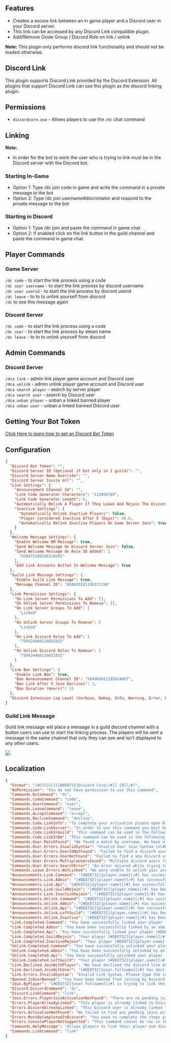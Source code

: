 ﻿## Features

* Creates a secure link between an in game player and a Discord user in your Discord server.
* This link can be accessed by any Discord Link compatible plugin.
* Add/Remove Oxide Group / Discord Role on link / unlink

**Note:** This plugin only performs discord link functionality and should not be loaded otherwise.

## Discord Link
This plugin supports Discord Link provided by the Discord Extension.
All plugins that support Discord Link can use this plugin as the discord linking plugin.

## Permissions

* `discordcore.use` - Allows players to use the `/dc` chat command

## Linking

**Note:**
* In order for the bot to work the user who is trying to link must be in the Discord server with the Discord bot.

### Starting In-Game

* Option 1: Type /dc join code in game and write the command in a private message to the bot
* Option 2: Type /dc join username#discrimiator and respond to the private message to the bot

### Starting in Discord

* Option 1: Type /dc join and paste the command in game chat.
* Option 2: If enabled click on the link button in the guild channel and paste the command in game chat.

## Player Commands

### Game Server

`/dc code` - to start the link process using a code  
`/dc user username` - to start the link process by discord username  
`/dc user userid` - to start the link process by discord userid  
`/dc leave` - to to to unlink yourself from discord  
`/dc` to see this message again  

### Discord Server

`/dc code` - to start the link process using a code  
`/dc user` - to start the link process by steam name  
`/dc leave` - to to to unlink yourself from discord  

## Admin Commands

### Discord Server

`/dca link` - admin link player game account and Discord user  
`/dca unlink` - admin unlink player game account and Discord user  
`/dca search player` - search by server player  
`/dca search user` - search by Discord user  
`/dca unban player` - unban a linked banned player  
`/dca unban user` - unban a linked banned Discord user  


## Getting Your Bot Token
[Click Here to learn how to get an Discord Bot Token](https://umod.org/extensions/discord#getting-your-api-key)

## Configuration

```json
{
  "Discord Bot Token": "",
  "Discord Server ID (Optional if bot only in 1 guild)": "",
  "Discord Server Name Override": "",
  "Discord Server Invite Url": "",
  "Link Settings": {
    "Announcement Channel Id": "",
    "Link Code Generator Characters": "123456789",
    "Link Code Generator Length": 6,
    "Automatically Relink A Player If They Leave And Rejoin The Discord Server": true,
    "Inactive Settings": {
      "Automatically Unlink Inactive Players": false,
      "Player Considered Inactive After X (Days)": 90.0,
      "Automatically Relink Inactive Players On Game Server Join": true
    }
  },
  "Welcome Message Settings": {
    "Enable Welcome DM Message": true,
    "Send Welcome Message On Discord Server Join": false,
    "Send Welcome Message On Role ID Added": [
      "559471108240310292"
    ],
    "Add Link Accounts Button In Welcome Message": true
  },
  "Guild Link Message Settings": {
    "Enable Guild Link Message": true,
    "Message Channel ID": "824633181336371250"
  },
  "Link Permission Settings": {
    "On Link Server Permissions To Add": [],
    "On Unlink Server Permissions To Remove": [],
    "On Link Server Groups To Add": [
      "Linked"
    ],
    "On Unlink Server Groups To Remove": [
      "Linked"
    ],
    "On Link Discord Roles To Add": [
      "759424466119032832"
    ],
    "On Unlink Discord Roles To Remove": [
      "759424466119032832"
    ]
  },
  "Link Ban Settings": {
    "Enable Link Ban": true,
    "Ban Announcement Channel ID": "564966011292614667",
    "Ban Link After X Join Declines": 3,
    "Ban Duration (Hours)": 24
  },
  "Discord Extension Log Level (Verbose, Debug, Info, Warning, Error, Exception, Off)": "Info"
}
```

### Guild Link Message
Guild link message will place a message in a guild discord channel with a button users can use to start the linking process.
The players will be sent a message in the same channel that only they can see and isn't displayed to any other users.

![](https://i.postimg.cc/fbky50pw/link-example.png)

## Localization
```json
{
  "Format": "[#CCCCCC][[#DE8732]Discord Core[/#]] {0}[/#]",
  "NoPermission": "You do not have permission to use this command",
  "Commands.DcCommand": "dc",
  "Commands.CodeCommand": "code",
  "Commands.UserCommand": "user",
  "Commands.LeaveCommand": "leave",
  "Commands.AcceptCommand": "accept",
  "Commands.DeclineCommand": "decline",
  "Commands.Code.LinkInfo": "To complete your activation please open Discord use the following command: [#DE8732]/{plugin.lang:Discord.DiscordCommand} {plugin.lang:Discord.LinkCommand} {discordcore.link.code}[/#].\n",
  "Commands.Code.LinkServer": "In order to use this command you must be in the [#DE8732]{guild.name}[/#] discord server. You can join @ [#DE8732]discord.gg/{discordcore.invite.code}[/#].\n",
  "Commands.Code.LinkInGuild": "This command can be used in the following guild channels {discordcore.command.channels}.\n",
  "Commands.Code.LinkInDm": "This command can be used in the following in a direct message to [#DE8732]{user.fullname}[/#] bot",
  "Commands.User.MatchFound": "We found a match by username. We have a sent a discord message to [#DE8732]{user.fullname}[/#] to complete the link.\nIf you haven't received a message make sure you allow DM's from [#DE8732]{bot.fullname}[/#].",
  "Commands.User.Errors.InvalidSyntax": "Invalid User Join Syntax.\n[#DE8732]/{plugin.lang:Commands.DcCommand} {plugin.lang:Commands.UserCommand} username[/#] to start the link process by your discord username\n[#DE8732]/{plugin.lang:Commands.DcCommand} {plugin.lang:Commands.UserCommand} userid[/#] to start the link process by your discord user ID",
  "Commands.User.Errors.UserIdNotFound": "Failed to find a discord user in the [#DE8732]{guild.name}[/#] Discord server with user ID [#F04747]{snowflake.id}[/#]",
  "Commands.User.Errors.UserNotFound": "Failed to find a any discord users in the [#DE8732]{guild.name}[/#] Discord server with the username [#F04747]{discordcore.notfound}[/#]",
  "Commands.User.Errors.MultipleUsersFound": "Multiple discord users found in the the [#DE8732]{guild.name}[/#] Discord server matching [#F04747]{discordcore.notfound}[/#]. Please include more of the username and/or the discriminator in your search.",
  "Commands.User.Errors.SearchError": "An error occured while trying to search by username. Please try a different username or try again later. If the issue persists please notify an admin.",
  "Commands.Leave.Errors.NotLinked": "We were unable to unlink your account as you do not appear to have been linked.",
  "Announcements.Link.Command": "[#DE8732]{player.name}[/#] has successfully linked their game account with their discord user [#DE8732]{user.fullname}[/#]. If you would would like to be linked type /{plugin.lang:Commands.DcCommand} to learn more.",
  "Announcements.Link.Admin": "[#DE8732]{player.name}[/#] has successfully been linked by an admin to discord user [#DE8732]{user.fullname}[/#].",
  "Announcements.Link.Api": "[#DE8732]{player.name}[/#] has successfully linked their game account with their discord user [#DE8732]{user.fullname}[/#]. If you would would like to be linked type /{plugin.lang:Commands.DcCommand} to learn more.",
  "Announcements.Link.GuildRejoin": "[#DE8732]{player.name}[/#] has been relinked with discord user [#DE8732]{user.fullname}[/#] for rejoining the [#DE8732]{guild.name}[/#] discord server",
  "Announcements.Link.InactiveRejoin": "[#DE8732]{player.name}[/#] has been relinked with discord user [#DE8732]{user.fullname}[/#] for rejoining the [#DE8732]{server.name}[/#] game server",
  "Announcements.Unlink.Command": "[#DE8732]{player.name}[/#] has successfully unlinked their game account from their discord user [#DE8732]{user.fullname}[/#].",
  "Announcements.Unlink.Admin": "[#DE8732]{player.name}[/#] has successfully been unlinked by an admin from discord user [#DE8732]{user.fullname}[/#].",
  "Announcements.Unlink.Api": "[#DE8732]{player.name}[/#] has successfully unlinked their game account from their discord user [#DE8732]{user.fullname}[/#].",
  "Announcements.Unlink.LeftGuild": "[#DE8732]{player.name}[/#] has been unlinked from discord user [#DE8732]{user.fullname}[/#] they left the [#DE8732]{guild.name}[/#] Discord server",
  "Announcements.Unlink.Inactive": "[#DE8732]{player.name}[/#] has been unlinked from discord user [#DE8732]{user.fullname}[/#] because they haven't been active on [#DE8732]{server.name}[/#] game server for [#DE8732]{timespan.total.days}[/#] days",
  "Link.Completed.Command": "You have successfully linked your player [#DE8732]{player.name}[/#] with discord user [#DE8732]{user.fullname}[/#]",
  "Link.Completed.Admin": "You have been successfully linked by an admin with player [#DE8732]{player.name}[/#] and discord user [#DE8732]{user.fullname}[/#]",
  "Link.Completed.Api": "You have successfully linked your player [#DE8732]{player.name}[/#] with discord user [#DE8732]{user.fullname}[/#]",
  "Link.Completed.GuildRejoin": "Your player [#DE8732]{player.name}[/#] has been relinked with discord user [#DE8732]{user.fullname}[/#] because rejoined the [#DE8732]{guild.name}[/#] Discord server",
  "Link.Completed.InactiveRejoin": "Your player [#DE8732]{player.name}[/#] has been relinked with discord user [#DE8732]{user.fullname}[/#] because rejoined [#DE8732]{server.name}[/#] server",
  "Unlink.Completed.Command": "You have successfully unlinked your player [#DE8732]{player.name}[/#] from discord user [#DE8732]{user.fullname}[/#]",
  "Unlink.Completed.Admin": "You have been successfully unlinked by an admin from discord user [#DE8732]{user.fullname}[/#]",
  "Unlink.Completed.Api": "You have successfully unlinked your player [#DE8732]{player.name}[/#] from discord user [#DE8732]{user.fullname}[/#]",
  "Unlink.Completed.LeftGuild": "Your player [#DE8732]{player.name}[/#] has been unlinked from discord user [#DE8732]{user.fullname}[/#] because you left the [#DE8732]{guild.name}[/#] Discord server",
  "Link.Declined.JoinWithPlayer": "We have declined the discord link between [#DE8732]{player.name}[/#] and [#DE8732]{user.fullname}[/#]",
  "Link.Declined.JoinWithUser": "[#DE8732]{user.fullname}[/#] has declined your link to [#DE8732]{player.name}[/#]",
  "Link.Errors.InvalidSyntax": "Invalid Link Syntax. Please type the command you were given in Discord. Command should be in the following format:[#DE8732]/{plugin.lang:Commands.DcCommand} {discordcore.server.link.arg} {code}[/#] where {code} is the code sent to you in Discord.",
  "Banned.IsUserBanned": "You have been banned from joining by Discord user due to multiple declined join attempts. Your ban will end in {timespan.days} days {timespan.hours} hours {timespan.minutes} minutes {timespan.seconds} Seconds.",
  "Join.ByPlayer": "[#DE8732]{user.fullname}[/#] is trying to link their Discord account with your game account. If you wish to [#43B581]accept[/#] this link please type [#43B581]/{plugin.lang:Commands.DcCommand} {plugin.lang:Commands.AcceptCommand}[/#]. If you wish to [#F04747]decline[/#] this link please type [#F04747]/{plugin.lang:Commands.DcCommand} {plugin.lang:Commands.DeclineCommand}[/#]",
  "Discord.DiscordCommand": "dc",
  "Discord.LinkCommand": "link",
  "Join.Errors.PlayerJoinActivationNotFound": "There are no pending joins in progress for this game account. Please start the link in Discord and try again.",
  "Errors.PlayerAlreadyLinked": "This player is already linked to Discord user [#DE8732]{user.fullname}[/#]. If you wish to link yourself to another account please type [#DE8732]/{plugin.lang:Commands.DcCommand} {plugin.lang:Commands.LeaveCommand}[/#]",
  "Errors.DiscordAlreadyLinked": "This Discord user is already linked to player [#DE8732]{player.name}[/#]. If you wish to link yourself to another account please type [#DE8732]/{plugin.lang:Commands.DcCommand} {plugin.lang:Commands.LeaveCommand}[/#]",
  "Errors.ActivationNotFound": "We failed to find any pending joins with code [#DE8732]/{plugin.lang:Commands.DcCommand}[/#]. Please verify the code is correct and try again.",
  "Errors.MustBeCompletedInDiscord": "You need to complete the steps provided in Discord since you started the link from the game server.",
  "Errors.ConsolePlayerNotSupported": "This command cannot be ran in the server console. ",
  "Commands.HelpMessage": "Allows players to link their player and discord accounts together. Players must first join the [#DE8732]{guild.name}[/#] Discord @ [#DE8732]discord.gg/{discordcore.invite.code}[/#]\n[#DE8732]/{plugin.lang:Commands.DcCommand} {plugin.lang:Commands.CodeCommand}[/#] to start the link process using a code\n[#DE8732]/{plugin.lang:Commands.DcCommand} {plugin.lang:Commands.UserCommand} username[/#] to start the link process by your discord username\n[#DE8732]/{plugin.lang:Commands.DcCommand} {plugin.lang:Commands.UserCommand} userid[/#] to start the link process by your discord user ID\n[#DE8732]/{plugin.lang:Commands.DcCommand} {plugin.lang:Commands.LeaveCommand}[/#] to to unlink yourself from discord\n[#DE8732]/{plugin.lang:Commands.DcCommand}[/#] to see this message again",
  "Commands.LinkCommand": "link"
}
```